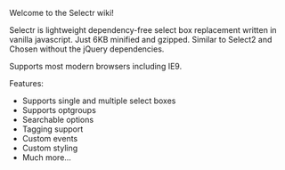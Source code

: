 Welcome to the Selectr wiki!

Selectr is lightweight dependency-free select box replacement written in vanilla javascript. Just 6KB minified and gzipped. Similar to Select2 and Chosen without the jQuery dependencies.

Supports most modern browsers including IE9.

Features:

* Supports single and multiple select boxes
* Supports optgroups
* Searchable options
* Tagging support
* Custom events
* Custom styling
* Much more...


